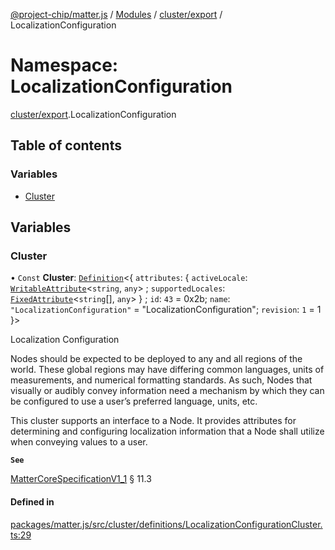 [@project-chip/matter.js](../README.md) / [Modules](../modules.md) / [cluster/export](cluster_export.md) / LocalizationConfiguration

# Namespace: LocalizationConfiguration

[cluster/export](cluster_export.md).LocalizationConfiguration

## Table of contents

### Variables

- [Cluster](cluster_export.LocalizationConfiguration.md#cluster)

## Variables

### Cluster

• `Const` **Cluster**: [`Definition`](cluster_export.ClusterFactory.md#definition)\<\{ `attributes`: \{ `activeLocale`: [`WritableAttribute`](../interfaces/cluster_export.WritableAttribute.md)\<`string`, `any`\> ; `supportedLocales`: [`FixedAttribute`](../interfaces/cluster_export.FixedAttribute.md)\<`string`[], `any`\>  } ; `id`: ``43`` = 0x2b; `name`: ``"LocalizationConfiguration"`` = "LocalizationConfiguration"; `revision`: ``1`` = 1 }\>

Localization Configuration

Nodes should be expected to be deployed to any and all regions of the world. These global regions may have
differing common languages, units of measurements, and numerical formatting standards. As such, Nodes that
visually or audibly convey information need a mechanism by which they can be configured to use a user’s
preferred language, units, etc.

This cluster supports an interface to a Node. It provides attributes for determining and configuring
localization information that a Node shall utilize when conveying values to a user.

**`See`**

[MatterCoreSpecificationV1_1](../interfaces/spec_export.MatterCoreSpecificationV1_1.md) § 11.3

#### Defined in

[packages/matter.js/src/cluster/definitions/LocalizationConfigurationCluster.ts:29](https://github.com/project-chip/matter.js/blob/c15b1068/packages/matter.js/src/cluster/definitions/LocalizationConfigurationCluster.ts#L29)
